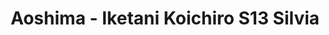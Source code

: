 ---
layout: product
title: "Aoshima - Iketani Koichiro S13 Silvia"
price: "TBA" 
desc: "N/A"
img_path: "/assets/img/AO57353.webp"
brand: "N/A"
available: false
special_offer: false
new: false
soon: false
cat: "010000"
subcat: "013700"
subsubcat: "0N/A"
sifra: "AO57353"
popular: false
spec: false
---